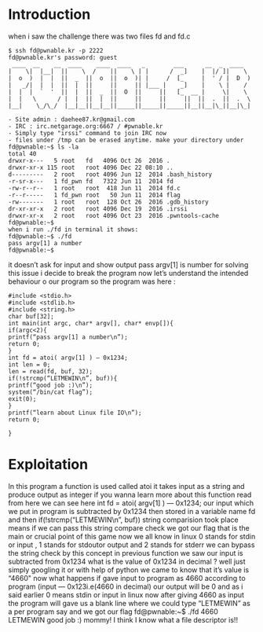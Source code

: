 # Introduction

when i saw the challenge there was two files fd and fd.c

```
$ ssh fd@pwnable.kr -p 2222
fd@pwnable.kr's password: guest
 ____  __    __  ____    ____  ____   _        ___      __  _  ____ 
|    \|  |__|  ||    \  /    ||    \ | |      /  _]    |  |/ ]|    \
|  o  )  |  |  ||  _  ||  o  ||  o  )| |     /  [_     |  ' / |  D  )
|   _/|  |  |  ||  |  ||     ||     || |___ |    _]    |    \ |    /
|  |  |  `  '  ||  |  ||  _  ||  O  ||     ||   [_  __ |     \|    \
|  |   \      / |  |  ||  |  ||     ||     ||     ||  ||  .  ||  .  \
|__|    \_/\_/  |__|__||__|__||_____||_____||_____||__||__|\_||__|\_|
                                                                   
- Site admin : daehee87.kr@gmail.com
- IRC : irc.netgarage.org:6667 / #pwnable.kr
- Simply type "irssi" command to join IRC now
- files under /tmp can be erased anytime. make your directory under 
fd@pwnable:~$ ls -la 
total 40 
drwxr-x---   5 root   fd   4096 Oct 26  2016 . 
drwxr-xr-x 115 root   root 4096 Dec 22 08:10 .. 
d---------   2 root   root 4096 Jun 12  2014 .bash_history 
-r-sr-x---   1 fd_pwn fd   7322 Jun 11  2014 fd 
-rw-r--r--   1 root   root  418 Jun 11  2014 fd.c 
-r--r-----   1 fd_pwn root   50 Jun 11  2014 flag 
-rw-------   1 root   root  128 Oct 26  2016 .gdb_history 
dr-xr-xr-x   2 root   root 4096 Dec 19  2016 .irssi 
drwxr-xr-x   2 root   root 4096 Oct 23  2016 .pwntools-cache 
fd@pwnable:~$
when i run ./fd in terminal it shows:
fd@pwnable:~$ ./fd
pass argv[1] a number
fd@pwnable:~$

```

it doesn’t ask for input and show output pass argv[1] is number for solving this issue i decide to break the program now let’s understand the intended behaviour o our program so the program was here :

```
#include <stdio.h>
#include <stdlib.h>
#include <string.h>
char buf[32];
int main(int argc, char* argv[], char* envp[]){
if(argc<2){
printf(“pass argv[1] a number\n”);
return 0;
}
int fd = atoi( argv[1] ) — 0x1234;
int len = 0;
len = read(fd, buf, 32);
if(!strcmp(“LETMEWIN\n”, buf)){
printf(“good job :)\n”);
system(“/bin/cat flag”);
exit(0);
}
printf(“learn about Linux file IO\n”);
return 0;

}
```
# Exploitation

In this program a function is used called atoi it takes input as a string and produce output as integer if you wanna learn more about this function read from here
we can see here
int fd = atoi( argv[1] ) — 0x1234;
our input which we put in program is subtracted by 0x1234 then stored in a variable name fd and then
if(!strcmp(“LETMEWIN\n”, buf))
string comparision took place means if we can pass this string compare check we got our flag that is the main or crucial point of this game now we all know in linux 0 stands for stdin or input , 1 stands for stdoutor output and 2 stands for stderr we can bypass the string check by this concept
in previous function we saw our input is subtracted from 0x1234 what is the value of 0x1234 in decimal ? well just simply googling it or with help of python we came to know that it’s value is “4660" now what happens if gave input to program as 4660 according to program (input — 0x123i.e(4660 in decimal) our output will be 0 and as i said earlier 0 means stdin or input in linux now after giving 4660 as input the program will gave us a blank line where we could type “LETMEWIN” as a per program say and we got our flag
fd@pwnable:~$ ./fd 4660
LETMEWIN
good job :)
mommy! I think I know what a file descriptor is!!
